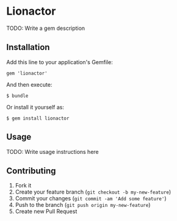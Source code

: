 # Lionactor

TODO: Write a gem description

## Installation

Add this line to your application's Gemfile:

    gem 'lionactor'

And then execute:

    $ bundle

Or install it yourself as:

    $ gem install lionactor

## Usage

TODO: Write usage instructions here

## Contributing

1. Fork it
2. Create your feature branch (`git checkout -b my-new-feature`)
3. Commit your changes (`git commit -am 'Add some feature'`)
4. Push to the branch (`git push origin my-new-feature`)
5. Create new Pull Request
